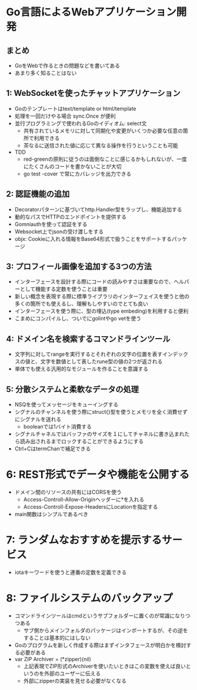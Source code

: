 # Go言語によるWebアプリケーション開発
## まとめ
- GoをWebで作るときの問題などを書いてある
- あまり多く知ることはない

## 1: WebSocketを使ったチャットアプリケーション
- Goのテンプレートはtext/template or html/template
- 処理を一回だけやる場合 sync.Once が便利
- 並行プログラミングで使われるGoのイディオム: select文
    - 共有されているメモリに対して同期化や変更がいくつか必要な任意の箇所で利用できる
    - 茶なるに送信された値に応じて異なる操作を行うということも可能
- TDD
    - red-greenの原則に従うのは面倒なことに感じるかもしれないが、一度にたくさんのコードを書かないことが大切
    - go test -cover で常にカバレッジを出力できる

## 2: 認証機能の追加
- Decoratorパターンに基づいてhttp.Handler型をラップし、機能追加する
- 動的なパスでHTTPのエンドポイントを提供する
- Gomniauthを使って認証をする
- Websocket上でjsonの受け渡しをする
- objx: Cookieに入れる情報をBase64形式で扱うことをサポートするパッケージ

## 3: プロフィール画像を追加する3つの方法
- インターフェースを設計する際にコードの読みやすさは重要なので、ヘルパーとして機能する定数を使うことは重要
- 新しい概念を表現する際に標準ライブラリのインターフェイスを使うと他の多くの箇所でも使えるし、理解もしやすいのでとても良い
- インターフェースを使う際に、型の埋込(type embeding)を利用すると便利
- こまめにコンパイルし、ついでにgolintやgo vetを使う

## 4: ドメイン名を検索するコマンドラインツール
- 文字列に対してrangeを実行するとそれぞれの文字の位置を表すインデックスの値と、文字を数値として表したrune型の値の2つが返される
- 単体でも使える汎用的なモジュールを作ることを意識する

## 5: 分散システムと柔軟なデータの処理
- NSQを使ってメッセージをキューイングする
- シグナルのチャンネルを使う際にstruct{}型を使うとメモリを全く消費せずにシグナルを送れる
  - booleanでは1バイト消費する
- シグナルチャネルではバッファのサイズを１にしてチャネルに書き込まれたら読み出されるまでロックすることができるようにする
- Ctrl+CはtermChanで補足できる

# 6: REST形式でデータや機能を公開する
- ドメイン間のリソースの共有にはCORSを使う
  - Access-Controll-Allow-Originヘッダーに*を入れる
  - Access-Controll-Expose-HeadersにLocationを指定する
- main関数はシンプルであるべき

# 7: ランダムなおすすめを提示するサービス
- iotaキーワードを使うと連番の定数を定義できる

# 8: ファイルシステムのバックアップ
- コマンドラインツールはcmdというサブフォルダーに置くのが常識になりつつある
  - サブ側からメインフォルダのパッケージはインポートするが、その逆をすることは基本的にはしない
- Goのプログラムを新しく作成する際はまずインタフェースが明白かを検討する必要がある
- var ZIP Archiver = (\*zipper)(nil)
  - 上記表現でZIP形式のArchiverを使いたいときはこの変数を使えば良いというのを外部のユーザーに伝える
  - 外部にzipperの実装を見せる必要がなくなる
